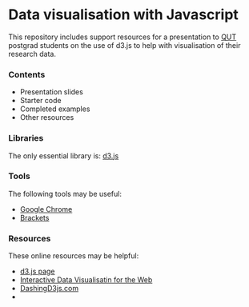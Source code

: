 Data visualisation with Javascript
=================

This repository includes support resources for a presentation to [QUT](http://www.qut.edu.au) postgrad students on the use of d3.js to help with visualisation of their research data.

### Contents


* Presentation slides
* Starter code
* Completed examples
* Other resources

### Libraries

The only essential library is: [d3.js](https://github.com/mbostock/d3/releases/download/v3.4.11/d3.zip)

### Tools

The following tools may be useful:
* [Google Chrome](http://www.google.com/chrome)
* [Brackets](http://brackets.io/)

### Resources

These online resources may be helpful:
* [d3.js page](http://d3js.org)
* [Interactive Data Visualisatin for the Web](http://chimera.labs.oreilly.com/books/1230000000345/index.html)
* [DashingD3js.com](https://www.dashingd3js.com/table-of-contents)
* 


